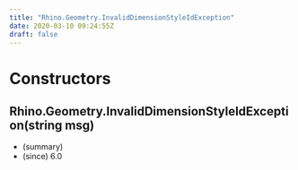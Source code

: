 ```yaml
---
title: "Rhino.Geometry.InvalidDimensionStyleIdException"
date: 2020-03-10 09:24:55Z
draft: false
---
```


# Constructors
## Rhino.Geometry.InvalidDimensionStyleIdException(string msg)
- (summary) 
- (since) 6.0
